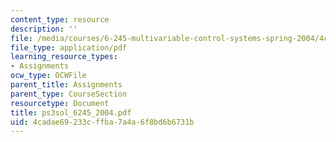 ```yaml
---
content_type: resource
description: ''
file: /media/courses/6-245-multivariable-control-systems-spring-2004/4cadae69233cffba7a4a6f8bd6b6731b_ps3sol_6245_2004.pdf
file_type: application/pdf
learning_resource_types:
- Assignments
ocw_type: OCWFile
parent_title: Assignments
parent_type: CourseSection
resourcetype: Document
title: ps3sol_6245_2004.pdf
uid: 4cadae69-233c-ffba-7a4a-6f8bd6b6731b
---
```

